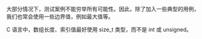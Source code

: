大部分情况下，测试案例不能穷举所有可能性。因此，除了加入一些典型的用例，我们也常会使用一些边界值，例如最大值等。

C 语言中，数组长度、索引值最好使用 size_t 类型，而不是 int 或 unsigned。

